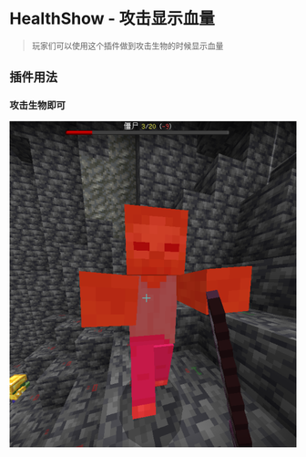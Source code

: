 # HealthShow - 攻击显示血量

> 玩家们可以使用这个插件做到攻击生物的时候显示血量

## 插件用法

### 攻击生物即可

![alt text](/public/11.png)
